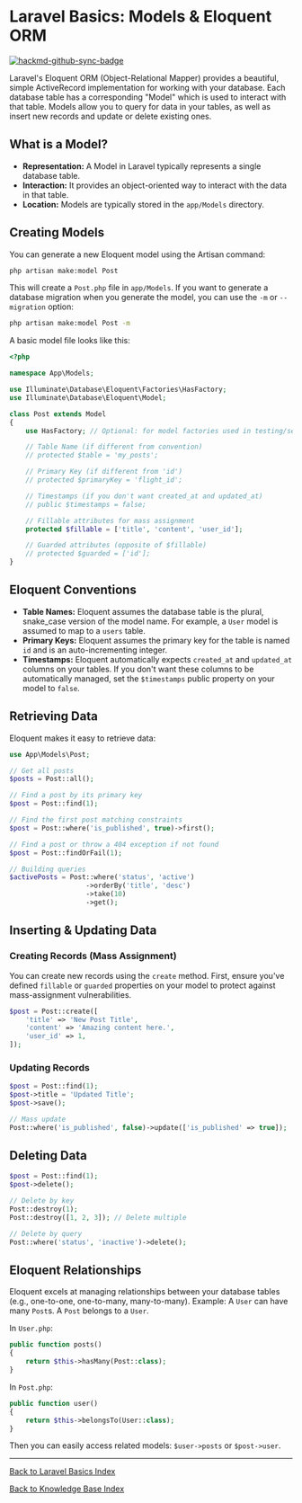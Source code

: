# Laravel Basics: Models & Eloquent ORM

[![hackmd-github-sync-badge](https://hackmd.io/@jmrecodes/ByhXzt17ll/badge)](https://hackmd.io/@jmrecodes/ByhXzt17ll)

Laravel's Eloquent ORM (Object-Relational Mapper) provides a beautiful, simple ActiveRecord implementation for working with your database. Each database table has a corresponding "Model" which is used to interact with that table. Models allow you to query for data in your tables, as well as insert new records and update or delete existing ones.

## What is a Model?

*   **Representation:** A Model in Laravel typically represents a single database table.
*   **Interaction:** It provides an object-oriented way to interact with the data in that table.
*   **Location:** Models are typically stored in the `app/Models` directory.

## Creating Models

You can generate a new Eloquent model using the Artisan command:

```bash
php artisan make:model Post
```

This will create a `Post.php` file in `app/Models`. If you want to generate a database migration when you generate the model, you can use the `-m` or `--migration` option:

```bash
php artisan make:model Post -m
```

A basic model file looks like this:

```php
<?php

namespace App\Models;

use Illuminate\Database\Eloquent\Factories\HasFactory;
use Illuminate\Database\Eloquent\Model;

class Post extends Model
{
    use HasFactory; // Optional: for model factories used in testing/seeding

    // Table Name (if different from convention)
    // protected $table = 'my_posts';

    // Primary Key (if different from 'id')
    // protected $primaryKey = 'flight_id';

    // Timestamps (if you don't want created_at and updated_at)
    // public $timestamps = false;

    // Fillable attributes for mass assignment
    protected $fillable = ['title', 'content', 'user_id'];

    // Guarded attributes (opposite of $fillable)
    // protected $guarded = ['id'];
}
```

## Eloquent Conventions

*   **Table Names:** Eloquent assumes the database table is the plural, snake_case version of the model name. For example, a `User` model is assumed to map to a `users` table.
*   **Primary Keys:** Eloquent assumes the primary key for the table is named `id` and is an auto-incrementing integer.
*   **Timestamps:** Eloquent automatically expects `created_at` and `updated_at` columns on your tables. If you don't want these columns to be automatically managed, set the `$timestamps` public property on your model to `false`.

## Retrieving Data

Eloquent makes it easy to retrieve data:

```php
use App\Models\Post;

// Get all posts
$posts = Post::all();

// Find a post by its primary key
$post = Post::find(1);

// Find the first post matching constraints
$post = Post::where('is_published', true)->first();

// Find a post or throw a 404 exception if not found
$post = Post::findOrFail(1);

// Building queries
$activePosts = Post::where('status', 'active')
                   ->orderBy('title', 'desc')
                   ->take(10)
                   ->get();
```

## Inserting & Updating Data

### Creating Records (Mass Assignment)
You can create new records using the `create` method. First, ensure you've defined `fillable` or `guarded` properties on your model to protect against mass-assignment vulnerabilities.
```php
$post = Post::create([
    'title' => 'New Post Title',
    'content' => 'Amazing content here.',
    'user_id' => 1,
]);
```

### Updating Records
```php
$post = Post::find(1);
$post->title = 'Updated Title';
$post->save();

// Mass update
Post::where('is_published', false)->update(['is_published' => true]);
```

## Deleting Data
```php
$post = Post::find(1);
$post->delete();

// Delete by key
Post::destroy(1);
Post::destroy([1, 2, 3]); // Delete multiple

// Delete by query
Post::where('status', 'inactive')->delete();
```

## Eloquent Relationships
Eloquent excels at managing relationships between your database tables (e.g., one-to-one, one-to-many, many-to-many).
Example: A `User` can have many `Post`s. A `Post` belongs to a `User`.

In `User.php`:
```php
public function posts()
{
    return $this->hasMany(Post::class);
}
```
In `Post.php`:
```php
public function user()
{
    return $this->belongsTo(User::class);
}
```
Then you can easily access related models: `$user->posts` or `$post->user`.

---
[Back to Laravel Basics Index](laravel-basics-index.md)

[Back to Knowledge Base Index](/README.md)